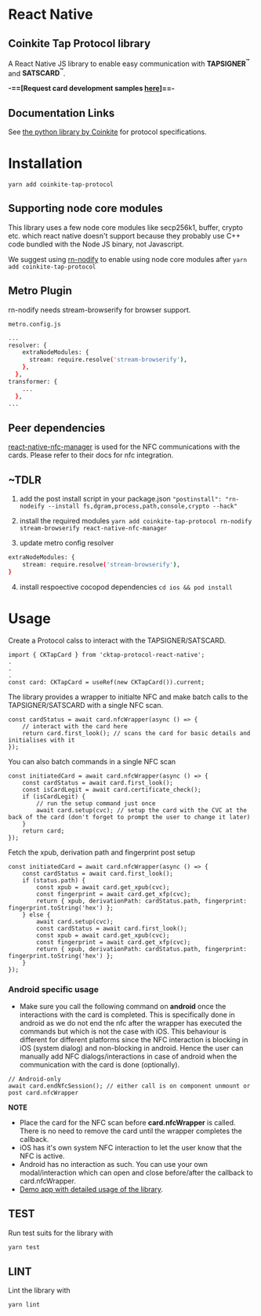 # React Native

## Coinkite Tap Protocol library

A React Native JS library to enable easy communication
with **TAPSIGNER<sup>&trade;</sup>** and **SATSCARD<sup>&trade;</sup>**.

**-==[Request card development samples [here](https://coinkite.cards/dev)]==-**

## Documentation Links

See [the python library by Coinkite](https://github.com/coinkite/coinkite-tap-proto) for protocol specifications.

# Installation

`yarn add coinkite-tap-protocol`

## Supporting node core modules

This library uses a few node core modules like secp256k1, buffer, crypto etc. which react native doesn't support because they probably use C++ code bundled with the Node JS binary, not Javascript.

We suggest using [rn-nodify](https://github.com/tradle/rn-nodeify) to enable using node core modules after `yarn add coinkite-tap-protocol`

## Metro Plugin

rn-nodify needs stream-browserify for browser support.

`metro.config.js`

```sh
...
resolver: {
    extraNodeModules: {
      stream: require.resolve('stream-browserify'),
    },
  },
transformer: {
    ...
  },
...
```

## Peer dependencies

[react-native-nfc-manager](https://github.com/revtel/react-native-nfc-manager) is used for the NFC communications with the cards. Please refer to their docs for nfc integration.

## ~TDLR

1. add the post install script in your package.json
   `"postinstall": "rn-nodeify --install fs,dgram,process,path,console,crypto --hack"`

2. install the required modules
   `yarn add coinkite-tap-protocol rn-nodify stream-browserify react-native-nfc-manager`

3. update metro config resolver

```sh
extraNodeModules: {
    stream: require.resolve('stream-browserify'),
}
```

4. install respoective cocopod dependencies
   `cd ios && pod install`


# Usage

Create a Protocol calss to interact with the TAPSIGNER/SATSCARD.
```tsx
import { CKTapCard } from 'cktap-protocol-react-native';
.
.
.
const card: CKTapCard = useRef(new CKTapCard()).current;
```


The library provides a wrapper to initialte NFC and make batch calls to the TAPSIGNER/SATSCARD with a single NFC scan.
```tsx
const cardStatus = await card.nfcWrapper(async () => {
    // interact with the card here
    return card.first_look(); // scans the card for basic details and initialises with it
});
```


You can also batch commands in a single NFC scan
```tsx
const initiatedCard = await card.nfcWrapper(async () => {
    const cardStatus = await card.first_look();
    const isCardLegit = await card.certificate_check();
    if (isCardLegit) {
        // run the setup command just once
        await card.setup(cvc); // setup the card with the CVC at the back of the card (don't forget to prompt the user to change it later)
    }
    return card;
});
```


Fetch the xpub, derivation path and fingerprint post setup
```tsx
const initiatedCard = await card.nfcWrapper(async () => {
    const cardStatus = await card.first_look();
    if (status.path) {
        const xpub = await card.get_xpub(cvc);
        const fingerprint = await card.get_xfp(cvc);
        return { xpub, derivationPath: cardStatus.path, fingerprint: fingerprint.toString('hex') };
    } else {
        await card.setup(cvc);
        const cardStatus = await card.first_look();
        const xpub = await card.get_xpub(cvc);
        const fingerprint = await card.get_xfp(cvc);
        return { xpub, derivationPath: cardStatus.path, fingerprint: fingerprint.toString('hex') };
    }
});
```

### Android specific usage
* Make sure you call the following command on **android** once the interactions with the card is completed. This is specifically done in android as we do not end the nfc after the wrapper has executed the commands but which is not the case with iOS. 
    This behaviour is different for different platforms since the NFC interaction is blocking in iOS (system dialog) and non-blocking in android. Hence the user can manually add NFC dialogs/interactions in case of android when the communication with the card is done (optionally).
```tsx
// Android-only
await card.endNfcSession(); // either call is on component unmount or post card.nfcWrapper
```


**NOTE**
* Place the card for the NFC scan before **card.nfcWrapper** is called. There is no need to remove the card until the wrapper completes the callback.
* iOS has it's own system NFC interaction to let the user know that the NFC is active.
* Android has no interaction as such. You can use your own modal/interaction which can open and close before/after the callback to card.nfcWrapper.
* [Demo app with detailed usage of the library](https://github.com/bithyve/Cktap-Demo).

## TEST
Run test suits for the library with
```zsh
yarn test
```

## LINT
Lint the library with
```zsh
yarn lint
```


